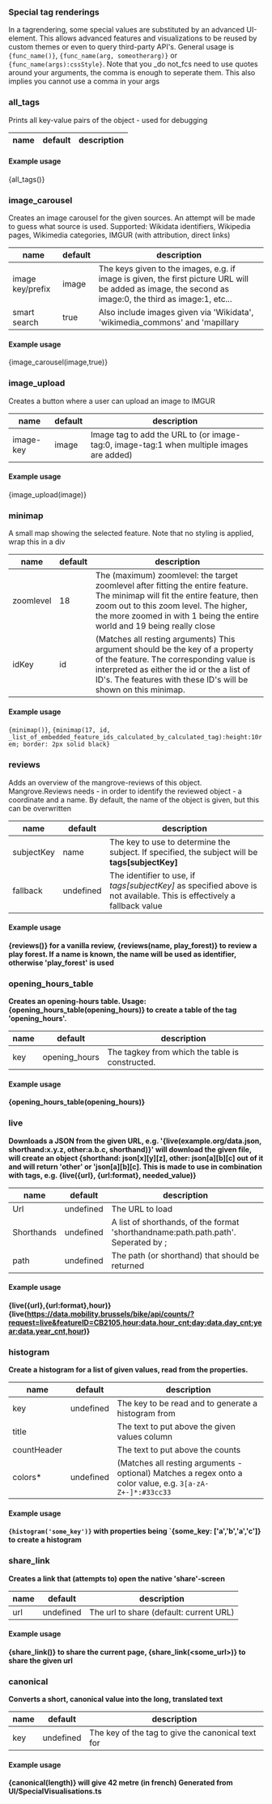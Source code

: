 ### Special tag renderings

In a tagrendering, some special values are substituted by an advanced UI-element. This allows advanced features and visualizations to be reused by custom themes or even to query third-party API's. General usage is `{func_name()}`, `{func_name(arg, someotherarg)}` or `{func_name(args):cssStyle}`. Note that you \_do not_fcs need to use quotes around your arguments, the comma is enough to seperate them. This also implies you cannot use a comma in your args

### all_tags

Prints all key-value pairs of the object - used for debugging

| name | default | description |
| ---- | ------- | ----------- |

#### Example usage

{all_tags()}

### image_carousel

Creates an image carousel for the given sources. An attempt will be made to guess what source is used. Supported: Wikidata identifiers, Wikipedia pages, Wikimedia categories, IMGUR (with attribution, direct links)

| name             | default | description                                                                                                                                                                                                                                                                                     |
| ---------------- | ------- | ----------------------------------------------------------------------------------------------------------------------------------------------------------------------------------------------------------------------------------------------------------------------------------------------- |
| image key/prefix | image   | The keys given to the images, e.g. if <span class='literal-code'>image</span> is given, the first picture URL will be added as <span class='literal-code'>image</span>, the second as <span class='literal-code'>image:0</span>, the third as <span class='literal-code'>image:1</span>, etc... |
| smart search     | true    | Also include images given via 'Wikidata', 'wikimedia_commons' and 'mapillary                                                                                                                                                                                                                    |

#### Example usage

{image_carousel(image,true)}

### image_upload

Creates a button where a user can upload an image to IMGUR

| name      | default | description                                                                              |
| --------- | ------- | ---------------------------------------------------------------------------------------- |
| image-key | image   | Image tag to add the URL to (or image-tag:0, image-tag:1 when multiple images are added) |

#### Example usage

{image_upload(image)}

### minimap

A small map showing the selected feature. Note that no styling is applied, wrap this in a div

| name      | default | description                                                                                                                                                                                                                                       |
| --------- | ------- | ------------------------------------------------------------------------------------------------------------------------------------------------------------------------------------------------------------------------------------------------- |
| zoomlevel | 18      | The (maximum) zoomlevel: the target zoomlevel after fitting the entire feature. The minimap will fit the entire feature, then zoom out to this zoom level. The higher, the more zoomed in with 1 being the entire world and 19 being really close |
| idKey     | id      | (Matches all resting arguments) This argument should be the key of a property of the feature. The corresponding value is interpreted as either the id or the a list of ID's. The features with these ID's will be shown on this minimap.          |

#### Example usage

`{minimap()}`, `{minimap(17, id, _list_of_embedded_feature_ids_calculated_by_calculated_tag):height:10rem; border: 2px solid black}`

### reviews

Adds an overview of the mangrove-reviews of this object. Mangrove.Reviews needs - in order to identify the reviewed object - a coordinate and a name. By default, the name of the object is given, but this can be overwritten

| name       | default   | description                                                                                                                 |
| ---------- | --------- | --------------------------------------------------------------------------------------------------------------------------- |
| subjectKey | name      | The key to use to determine the subject. If specified, the subject will be <b>tags[subjectKey]</b>                          |
| fallback   | undefined | The identifier to use, if <i>tags[subjectKey]</i> as specified above is not available. This is effectively a fallback value |

#### Example usage

<b>{reviews()}<b> for a vanilla review, <b>{reviews(name, play_forest)}</b> to review a play forest. If a name is known, the name will be used as identifier, otherwise 'play_forest' is used

### opening_hours_table

Creates an opening-hours table. Usage: {opening_hours_table(opening_hours)} to create a table of the tag 'opening_hours'.

| name | default       | description                                     |
| ---- | ------------- | ----------------------------------------------- |
| key  | opening_hours | The tagkey from which the table is constructed. |

#### Example usage

{opening_hours_table(opening_hours)}

### live

Downloads a JSON from the given URL, e.g. '{live(example.org/data.json, shorthand:x.y.z, other:a.b.c, shorthand)}' will download the given file, will create an object {shorthand: json[x][y][z], other: json[a][b][c] out of it and will return 'other' or 'json[a][b][c]. This is made to use in combination with tags, e.g. {live({url}, {url:format}, needed_value)}

| name       | default   | description                                                                        |
| ---------- | --------- | ---------------------------------------------------------------------------------- |
| Url        | undefined | The URL to load                                                                    |
| Shorthands | undefined | A list of shorthands, of the format 'shorthandname:path.path.path'. Seperated by ; |
| path       | undefined | The path (or shorthand) that should be returned                                    |

#### Example usage

{live({url},{url:format},hour)} {live(https://data.mobility.brussels/bike/api/counts/?request=live&featureID=CB2105,hour:data.hour_cnt;day:data.day_cnt;year:data.year_cnt,hour)}

### histogram

Create a histogram for a list of given values, read from the properties.

| name        | default   | description                                                                                                |
| ----------- | --------- | ---------------------------------------------------------------------------------------------------------- |
| key         | undefined | The key to be read and to generate a histogram from                                                        |
| title       |           | The text to put above the given values column                                                              |
| countHeader |           | The text to put above the counts                                                                           |
| colors\*    | undefined | (Matches all resting arguments - optional) Matches a regex onto a color value, e.g. `3[a-zA-Z+-]*:#33cc33` |

#### Example usage

`{histogram('some_key')}` with properties being `{some_key: ['a','b','a','c']} to create a histogram

### share_link

Creates a link that (attempts to) open the native 'share'-screen

| name | default   | description                             |
| ---- | --------- | --------------------------------------- |
| url  | undefined | The url to share (default: current URL) |

#### Example usage

{share_link()} to share the current page, {share_link(<some_url>)} to share the given url

### canonical

Converts a short, canonical value into the long, translated text

| name | default   | description                                       |
| ---- | --------- | ------------------------------------------------- |
| key  | undefined | The key of the tag to give the canonical text for |

#### Example usage

{canonical(length)} will give 42 metre (in french) Generated from UI/SpecialVisualisations.ts
